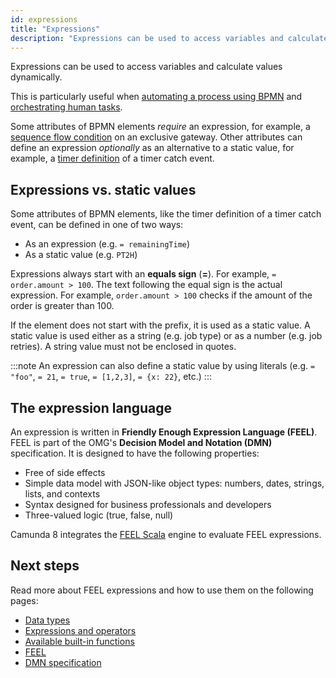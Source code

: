 ```yaml
---
id: expressions
title: "Expressions"
description: "Expressions can be used to access variables and calculate values dynamically. This is useful when automating a process using BPMN and orchestrating human tasks."
---
```


Expressions can be used to access variables and calculate values dynamically.

This is particularly useful when [automating a process using BPMN](/components/modeler/bpmn/automating-a-process-using-bpmn.md) and [orchestrating human tasks](../../guides/getting-started-orchestrate-human-tasks.md).

Some attributes of BPMN elements _require_ an expression, for example, a [sequence flow condition](/components/modeler/bpmn/exclusive-gateways/exclusive-gateways.md#conditions) on an exclusive
gateway. Other attributes can define an expression _optionally_ as an alternative to a static value, for example, a
[timer definition](/components/modeler/bpmn/timer-events/timer-events.md#timers) of a timer catch event.

## Expressions vs. static values

Some attributes of BPMN elements, like the timer definition of a timer catch event, can be defined in one of two ways:

- As an expression (e.g. `= remainingTime`)
- As a static value (e.g. `PT2H`)

Expressions always start with an **equals sign** (**=**). For example, `= order.amount > 100`. The text following the equal sign is the actual expression. For example, `order.amount > 100` checks if the amount of the order is greater than 100.

If the element does not start with the prefix, it is used as a static value. A static value is used either as a string (e.g. job type) or as a number (e.g. job retries). A string value must not be enclosed in quotes.

:::note
An expression can also define a static value by using literals (e.g. `= "foo"`, `= 21`, `= true`, `= [1,2,3]`, `= {x: 22}`, etc.)
:::

## The expression language

An expression is written in **Friendly Enough Expression Language (FEEL)**. FEEL is part of the OMG's **Decision Model and Notation (DMN)** specification. It is designed to have the following properties:

- Free of side effects
- Simple data model with JSON-like object types: numbers, dates, strings, lists, and contexts
- Syntax designed for business professionals and developers
- Three-valued logic (true, false, null)

Camunda 8 integrates the [FEEL Scala](https://github.com/camunda/feel-scala) engine to evaluate FEEL expressions.

## Next steps

Read more about FEEL expressions and how to use them on the following pages:

- [Data types](/components/modeler/feel/language-guide/feel-data-types.md)
- [Expressions and operators](/components/modeler/feel/language-guide/feel-expressions-introduction.md)
- [Available built-in functions](/components/modeler/feel/builtin-functions/feel-built-in-functions-introduction.md)
- [FEEL](/components/modeler/feel/what-is-feel.md)
- [DMN specification](https://www.omg.org/spec/DMN/About-DMN/)
